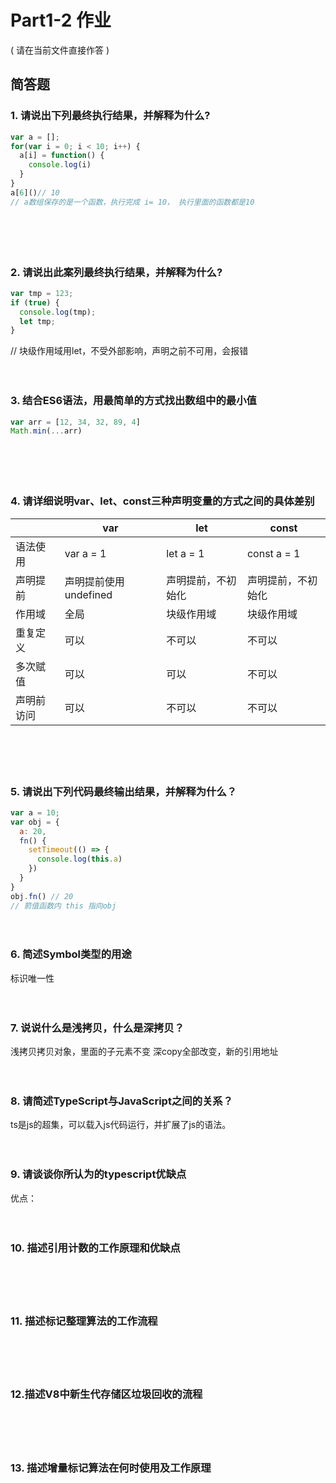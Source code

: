 # Part1-2 作业

( 请在当前文件直接作答 )

## 简答题

### 1. 请说出下列最终执行结果，并解释为什么?

```javascript
var a = [];
for(var i = 0; i < 10; i++) {
  a[i] = function() {
    console.log(i)
  }
}
a[6]()// 10
// a数组保存的是一个函数，执行完成 i= 10， 执行里面的函数都是10
```

　

　

### 2. 请说出此案列最终执行结果，并解释为什么?

```javascript
var tmp = 123;
if (true) {
  console.log(tmp);
  let tmp;
}
```
// 块级作用域用let，不受外部影响，声明之前不可用，会报错
　

　

### 3. 结合ES6语法，用最简单的方式找出数组中的最小值

```javascript
var arr = [12, 34, 32, 89, 4]
Math.min(...arr)
```

　

　

### 4. 请详细说明var、let、const三种声明变量的方式之间的具体差别
|      |  var   | let  | const |
| ---- |  ----  | ----  | ---- |
| 语法使用 | var a = 1  | let a = 1 | const a = 1 |
| 声明提前 | 声明提前使用undefined  | 声明提前，不初始化 | 声明提前，不初始化 |
| 作用域 | 全局  | 块级作用域 | 块级作用域 |
| 重复定义 | 可以  | 不可以 | 不可以 |
| 多次赋值 | 可以  | 可以 | 不可以 |
| 声明前访问 | 可以  | 不可以 | 不可以 |
　

　

### 5. 请说出下列代码最终输出结果，并解释为什么？

```javascript
var a = 10;
var obj = {
  a: 20,
  fn() {
    setTimeout(() => {
      console.log(this.a)
    })
  }
}
obj.fn() // 20
// 箭值函数内 this 指向obj
```



　

### 6. 简述Symbol类型的用途
标识唯一性
　

　

### 7. 说说什么是浅拷贝，什么是深拷贝？
浅拷贝拷贝对象，里面的子元素不变
深copy全部改变，新的引用地址
　

　

### 8. 请简述TypeScript与JavaScript之间的关系？
ts是js的超集，可以载入js代码运行，并扩展了js的语法。
　

　

### 9. 请谈谈你所认为的typescript优缺点
优点：
　

　

### 10. 描述引用计数的工作原理和优缺点

　

　

### 11. 描述标记整理算法的工作流程

　

　

### 12.描述V8中新生代存储区垃圾回收的流程

　

　

### 13. 描述增量标记算法在何时使用及工作原理

　

　